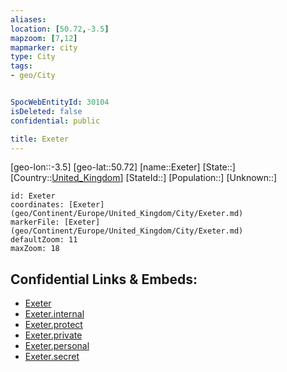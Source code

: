 ```yaml
---
aliases: 
location: [50.72,-3.5]
mapzoom: [7,12] 
mapmarker: city 
type: City
tags:
- geo/City


SpocWebEntityId: 30104
isDeleted: false
confidential: public

title: Exeter
---
```

[geo-lon::-3.5]
[geo-lat::50.72]
[name::Exeter]
[State::]
[Country::[United_Kingdom](geo/Continent/Europe/United_Kingdom.md)]
[StateId::]
[Population::]
[Unknown::]


```leaflet
id: Exeter
coordinates: [Exeter](geo/Continent/Europe/United_Kingdom/City/Exeter.md)
markerFile: [Exeter](geo/Continent/Europe/United_Kingdom/City/Exeter.md)
defaultZoom: 11 
maxZoom: 18
```


## Confidential Links & Embeds: 
- [Exeter](../../../../../../_public/geo/Continent/Europe/United_Kingdom/City/Exeter.md) 
- [Exeter.internal](../../../../../../_internal/geo/Continent/Europe/United_Kingdom/City/Exeter.internal.md) 
- [Exeter.protect](../../../../../../_protect/geo/Continent/Europe/United_Kingdom/City/Exeter.protect.md) 
- [Exeter.private](../../../../../../_private/geo/Continent/Europe/United_Kingdom/City/Exeter.private.md) 
- [Exeter.personal](../../../../../../_personal/geo/Continent/Europe/United_Kingdom/City/Exeter.personal.md) 
- [Exeter.secret](../../../../../../_secret/geo/Continent/Europe/United_Kingdom/City/Exeter.secret.md) 
